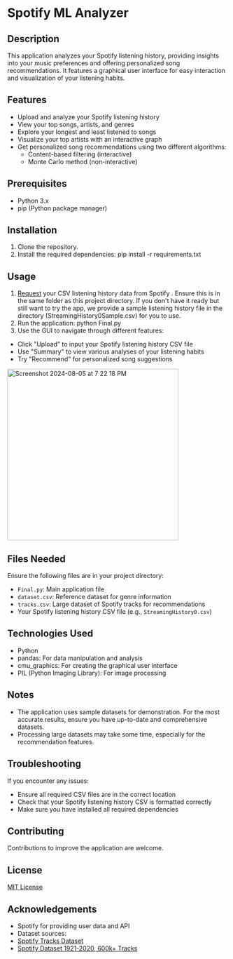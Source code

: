 # Spotify ML Analyzer

## Description
This application analyzes your Spotify listening history, providing insights into your music preferences and offering personalized song recommendations. It features a graphical user interface for easy interaction and visualization of your listening habits.

## Features
- Upload and analyze your Spotify listening history
- View your top songs, artists, and genres
- Explore your longest and least listened to songs
- Visualize your top artists with an interactive graph
- Get personalized song recommendations using two different algorithms:
  - Content-based filtering (interactive)
  - Monte Carlo method (non-interactive)

## Prerequisites
- Python 3.x
- pip (Python package manager)

## Installation
1. Clone the repository. 
2. Install the required dependencies: pip install -r requirements.txt


## Usage
1. [Request](https://support.stats.fm/docs/import/spotify-import/#:~:text=Request%20your%20data%20from%20Spotify%E2%80%8B&text=To%20get%20started%2C%20open%20the,the%20%22Request%20data%22%20button.) your CSV listening history data from Spotify
. Ensure this is in the same folder as this project directory. If you don't have it ready but still want to try the app, we provide a sample listening history file in the directory (StreamingHistory0Sample.csv) for you to use.
2. Run the application: python Final.py
3. Use the GUI to navigate through different features:
- Click "Upload" to input your Spotify listening history CSV file
- Use "Summary" to view various analyses of your listening habits
- Try "Recommend" for personalized song suggestions
<img width="391" alt="Screenshot 2024-08-05 at 7 22 18 PM" src="https://github.com/user-attachments/assets/30825241-1e6a-4931-b379-0f8433e872f9">


## Files Needed
Ensure the following files are in your project directory:
- `Final.py`: Main application file
- `dataset.csv`: Reference dataset for genre information
- `tracks.csv`: Large dataset of Spotify tracks for recommendations
- Your Spotify listening history CSV file (e.g., `StreamingHistory0.csv`)

## Technologies Used
- Python
- pandas: For data manipulation and analysis
- cmu_graphics: For creating the graphical user interface
- PIL (Python Imaging Library): For image processing

## Notes
- The application uses sample datasets for demonstration. For the most accurate results, ensure you have up-to-date and comprehensive datasets.
- Processing large datasets may take some time, especially for the recommendation features.

## Troubleshooting
If you encounter any issues:
- Ensure all required CSV files are in the correct location
- Check that your Spotify listening history CSV is formatted correctly
- Make sure you have installed all required dependencies

## Contributing
Contributions to improve the application are welcome.

## License
[MIT License](LICENSE)

## Acknowledgements
- Spotify for providing user data and API
- Dataset sources:
- [Spotify Tracks Dataset](https://www.kaggle.com/datasets/maharshipandya/-spotify-tracks-dataset)
- [Spotify Dataset 1921-2020, 600k+ Tracks](https://www.kaggle.com/datasets/yamaerenay/spotify-dataset-19212020-600k-tracks)
